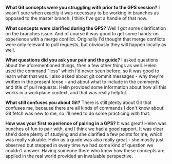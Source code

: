
**What Git concepts were you struggling with prior to the GPS session?**
I wasn't sure when exactly it was necessary to be working in branches as opposed to the master branch. I think I've got a handle of that now.

**What concepts were clarified during the GPS?**
Well I got some clarification on the branches issue. And of course it was good to get some hands-on experience with a merge conflict. Originally I'd thought that merge conflicts were only relevant to pull requests, but obviously they will happen locally as well.

**What questions did you ask your pair and the guide?**
I asked questions about the aforementioned things, then a few other things as well. Helen used the command "less" which I'd never seen before, so it was good to learn what that was. I also asked about git commit messages - why they're written in the present tense - and about what to include in the comments and title of pull requests. Helin provided some information about how all this works in a workplace context, and that was really helpful.

**What still confuses you about Git?**
There is still plenty about Git that confuses me, because there are all kinds of commands I don't know about! Git fetch was new to me, so I'll need to do some practicing with that. 

**How was your first experience of pairing in a GPS?**
It was great! Helen was bunches of fun to pair with, and I think we had a good rapport. It was clear she'd done plenty of studying and she clarified a few points for me, which was really valuable. Helin as a guide was also really great - she mostly just observed but stepped in every time we had some kind of question we couldn't answer. Having someone there who knew how these concepts are applied in the real world provided an invaluable perspective.